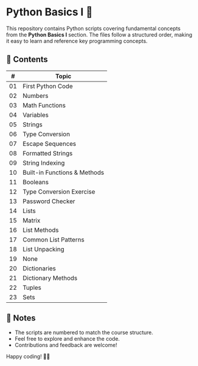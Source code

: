 # Python Basics I 🐍

This repository contains Python scripts covering fundamental concepts from the **Python Basics I** section. The files follow a structured order, making it easy to learn and reference key programming concepts.

## 📂 Contents

| #  | Topic |
|----|-----------------------------------|
| 01 | First Python Code |
| 02 | Numbers |
| 03 | Math Functions |
| 04 | Variables |
| 05 | Strings |
| 06 | Type Conversion |
| 07 | Escape Sequences |
| 08 | Formatted Strings |
| 09 | String Indexing |
| 10 | Built-in Functions & Methods |
| 11 | Booleans |
| 12 | Type Conversion Exercise |
| 13 | Password Checker |
| 14 | Lists |
| 15 | Matrix |
| 16 | List Methods |
| 17 | Common List Patterns |
| 18 | List Unpacking |
| 19 | None |
| 20 | Dictionaries |
| 21 | Dictionary Methods |
| 22 | Tuples |
| 23 | Sets |


## 📌 Notes

- The scripts are numbered to match the course structure.
- Feel free to explore and enhance the code.
- Contributions and feedback are welcome!

Happy coding! 🚀🐍
